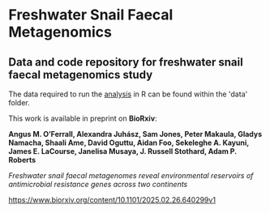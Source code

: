 # Freshwater Snail Faecal Metagenomics

## Data and code repository for freshwater snail faecal metagenomics study

The data required to run the [analysis](https://amoreo71.github.io/freshwater_snail_faecal/Snail_faecal.html) in R can be found within the 'data' folder.


This work is available in preprint on **BioRxiv**:

**Angus M. O’Ferrall, Alexandra Juhász, Sam Jones, Peter Makaula, Gladys Namacha, Shaali Ame, David Oguttu, Aidan Foo, Sekeleghe A. Kayuni, James E. LaCourse, Janelisa Musaya, J. Russell Stothard, Adam P. Roberts**

*Freshwater snail faecal metagenomes reveal environmental reservoirs of antimicrobial resistance genes across two continents*

https://www.biorxiv.org/content/10.1101/2025.02.26.640299v1
